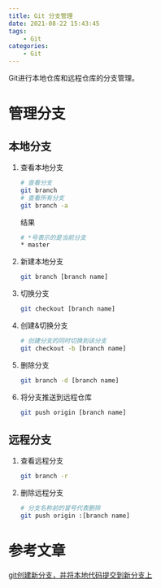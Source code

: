 ```yaml
---
title: Git 分支管理
date: 2021-08-22 15:43:45
tags: 
    - Git
categories:
    - Git
---
```


Git进行本地仓库和远程仓库的分支管理。

<!--more-->

# 管理分支

## 本地分支

1. 查看本地分支

    ```bash
    # 查看分支
    git branch
    # 查看所有分支
    git branch -a
    ```

    结果

    ```bash
    # *号表示的是当前分支
    * master
    ```

2. 新建本地分支

    ```bash
    git branch [branch name]
    ```

3. 切换分支

    ```bash
    git checkout [branch name]
    ```

4. 创建&切换分支

    ```bash
    # 创建分支的同时切换到该分支
    git checkout -b [branch name]
    ```

5. 删除分支

    ```bash
    git branch -d [branch name]
    ```

6. 将分支推送到远程仓库

    ```bash
    git push origin [branch name]
    ```

## 远程分支

1. 查看远程分支

    ```bash
    git branch -r
    ```

2. 删除远程分支

    ```bash
    # 分支名称前的冒号代表删除
    git push origin :[branch name]
    ```

# 参考文章

[git创建新分支，并将本地代码提交到新分支上](https://blog.csdn.net/chen134225/article/details/95475960)